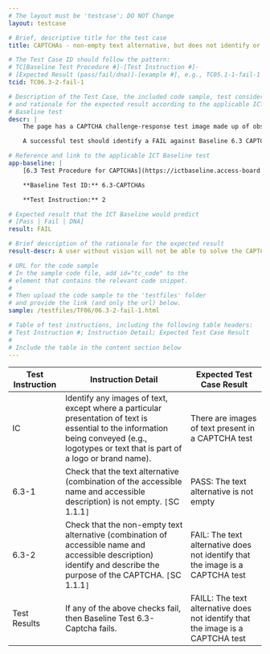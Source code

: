 ```yaml
---
# The layout must be 'testcase'; DO NOT Change
layout: testcase

# Brief, descriptive title for the test case
title: CAPTCHAs - non-empty text alternative, but does not identify or describe the purpose of the CAPTCHA

# The Test Case ID should follow the pattern:
# TC[Baseline Test Procedure #]-[Test Instruction #]-
# [Expected Result (pass/fail/dna)]-[example #], e.g., TC05.1-1-fail-1
tcid: TC06.3-2-fail-1

# Description of the Test Case, the included code sample, test considerations,
# and rationale for the expected result according to the applicable ICT
# Baseline test
descr: |
    The page has a CAPTCHA challenge-response test image made up of obscured text characters.

    A successful test should identify a FAIL against Baseline 6.3 CAPTCHAs.

# Reference and link to the applicable ICT Baseline test
app-baseline: |
    [6.3 Test Procedure for CAPTCHAs](https://ictbaseline.access-board.gov/06Images/#63-test-procedure-for-captchas)

    **Baseline Test ID:** 6.3-CAPTCHAs

    **Test Instruction:** 2

# Expected result that the ICT Baseline would predict
# [Pass | Fail | DNA]
result: FAIL

# Brief description of the rationale for the expected result
result-descr: A user without vision will not be able to solve the CAPTCHA because it does not identify or describe the purpose

# URL for the code sample
# In the sample code file, add id="tc_code" to the
# element that contains the relevant code snippet.
#
# Then upload the code sample to the 'testfiles' folder
# and provide the link (and only the url) below.
sample: /testfiles/TF06/06.3-2-fail-1.html

# Table of test instructions, including the following table headers:
# Test Instruction #; Instruction Detail; Expected Test Case Result
#
# Include the table in the content section below
---
```

| Test Instruction | Instruction Detail | Expected Test Case Result |
|------------------|--------------------|---------------------------|
| IC | Identify any images of text, except where a particular presentation of text is essential to the information being conveyed (e.g., logotypes or text that is part of a logo or brand name). | There are images of text present in a CAPTCHA test |
| 6.3-1 | Check that the text alternative (combination of the accessible name and accessible description) is not empty. `[`SC 1.1.1`]` | PASS: The text alternative is not empty |
| 6.3-2 | Check that the non-empty text alternative (combination of accessible name and accessible description) identify and describe the purpose of the CAPTCHA. `[`SC 1.1.1`]` | FAIL: The text alternative does not identify that the image is a CAPTCHA test |
| Test Results | If any of the above checks fail, then Baseline Test 6.3-Captcha fails. | FAILL: The text alternative does not identify that the image is a CAPTCHA test |


